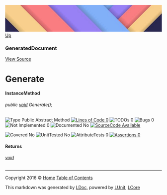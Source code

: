![](../Content/LDoc-banner-small.png "")
[Up](GeneratedDocument.md)

### GeneratedDocument
[View Source](../Markdown/GeneratedDocument.cs)

# Generate

#### InstanceMethod

###### public [void](https://msdn.microsoft.com/en-us/library/system.void.aspx) Generate();

![Type Public  Abstract Method](http://b.repl.ca/v1/Type-Public%20%20Abstract%20Method-blue.png "") [![Lines of Code 0](http://b.repl.ca/v1/Lines%20of%20Code-0-red.png "")](../Markdown/GeneratedDocument.cs#L30) ![TODOs 0](http://b.repl.ca/v1/TODOs-0-green.png "") ![Bugs 0](http://b.repl.ca/v1/Bugs-0-green.png "") ![Not Implemented 0](http://b.repl.ca/v1/Not%20Implemented-0-green.png "") ![Documented No](http://b.repl.ca/v1/Documented-No-red.png "") [![SourceCode Available](http://b.repl.ca/v1/SourceCode-Available-brightgreen.png "")](../Markdown/GeneratedDocument.cs#L30)

![Covered No](http://b.repl.ca/v1/Covered-No-red.png "") ![UnitTested No](http://b.repl.ca/v1/UnitTested-No-lightgrey.png "") ![AttributeTests 0](http://b.repl.ca/v1/AttributeTests-0-lightgrey.png "") [![Assertions 0](http://b.repl.ca/v1/Assertions-0-lightgrey.png "")](../Markdown/GeneratedDocument.cs)

#### Returns

###### [void](https://msdn.microsoft.com/en-us/library/system.void.aspx)



---

Copyright 2016 &copy; [Home](../../README.md) [Table of Contents](../../TableOfContents.md)

This markdown was generated by [LDoc](https://github.com/CodeSingularity/LDoc), powered by [LUnit](https://github.com/CodeSingularity/LUnit), [LCore](https://github.com/CodeSingularity/LCore)
